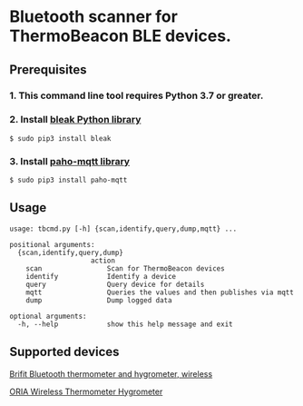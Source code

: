 #  Bluetooth scanner for ThermoBeacon BLE devices.

## Prerequisites
### 1. This command line tool requires Python 3.7 or greater.
### 2. Install [bleak Python library](https://github.com/hbldh/bleak)
    $ sudo pip3 install bleak
### 3. Install [paho-mqtt library](https://pypi.org/project/paho-mqtt/)
    $ sudo pip3 install paho-mqtt

## Usage
    usage: tbcmd.py [-h] {scan,identify,query,dump,mqtt} ...
    
    positional arguments:
      {scan,identify,query,dump}
                        action
        scan                Scan for ThermoBeacon devices
        identify            Identify a device
        query               Query device for details
        mqtt                Queries the values and then publishes via mqtt
        dump                Dump logged data

    optional arguments:
      -h, --help            show this help message and exit


## Supported devices
[Brifit Bluetooth thermometer and hygrometer, wireless](https://www.amazon.de/-/en/gp/product/B08DLHFKT3/ref=ppx_yo_dt_b_asin_title_o00_s01?ie=UTF8&psc=1)

[ORIA Wireless Thermometer Hygrometer](https://www.amazon.co.uk/dp/B08GKB5D1M/ref=emc_b_5_t)
